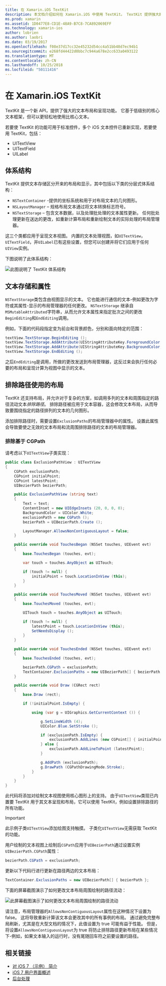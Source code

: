 ```yaml
---
title: 在 Xamarin.iOS TextKit
description: 本文档介绍如何在 Xamarin.iOS 中使用 TextKit。 TextKit 提供强大的文本布局和呈现功能。
ms.prod: xamarin
ms.assetid: 1D0477E8-CD1E-48A9-B7C8-7CA892069EFF
ms.technology: xamarin-ios
author: lobrien
ms.author: laobri
ms.date: 03/19/2017
ms.openlocfilehash: f08e37d17cc32e45232d54cc4a51bb48d7ec94b1
ms.sourcegitcommit: e268fd44422d0bbc7c944a678e2cc633a0493122
ms.translationtype: MT
ms.contentlocale: zh-CN
ms.lasthandoff: 10/25/2018
ms.locfileid: "50111416"
---
```

# <a name="textkit-in-xamarinios"></a>在 Xamarin.iOS TextKit

TextKit 是一个新 API，提供了强大的文本布局和呈现功能。 它基于低级别的核心文本框架，但可以更轻松地使用比核心文本。

若要使 TextKit 的功能可用于标准控件，多个 iOS 文本控件已重新实现，若要使用 TextKit，包括：

-  UITextView
-  UITextField
-  UILabel

## <a name="architecture"></a>体系结构

TextKit 提供文本存储区分开来的布局和显示，其中包括以下类的分层式体系结构：

-  `NSTextContainer` -提供的坐标系统和用于对布局文本的几何图形。
-  `NSLayoutManager` – 规格布局文本通过将文本转换标志符号。 
-  `NSTextStorage` – 包含文本数据，以及处理批处理的文本属性更新。 任何批处理更新在送达的更改，如重新计算布局和重新绘制文本的实际处理的布局管理器。


这三个类都应用于呈现文本视图。 内置的文本处理视图，如`UITextView`， `UITextField`，并`UILabel`已有这些设置，但您可以创建并将它们应用于任何`UIView`实例。

下图说明了此体系结构：

 ![](textkit-images/textkitarch.png "此图说明了 TextKit 体系结构")

## <a name="text-storage-and-attributes"></a>文本存储和属性

`NSTextStorage`类包含由视图显示的文本。 它也能进行通信的文本-例如更改为字符或其属性-显示的布局管理器的任何更改。 `NSTextStorage` 继承自`MSMutableAttributed`字符串，从而允许文本属性来指定批次之间的更改`BeginEditing`和`EndEditing`调用。

例如，下面的代码段指定变为前台和背景颜色，分别和面向特定的范围：

```csharp
textView.TextStorage.BeginEditing ();
textView.TextStorage.AddAttribute(UIStringAttributeKey.ForegroundColor, UIColor.Green, new NSRange(200, 400));
textView.TextStorage.AddAttribute(UIStringAttributeKey.BackgroundColor, UIColor.Black, new NSRange(210, 300));
textView.TextStorage.EndEditing ();
```

之后`EndEditing`是调用，所做的更改发送到布局管理器，这反过来会执行任何必要的布局和呈现计算为视图中显示的文本。

## <a name="layout-with-exclusion-path"></a>排除路径使用的布局

TextKit 还支持布局，并允许对于复杂的方案，如调用多列的文本和周围指定的路径流动文本*排除路径*。 排除路径被应用于文本容器，这会修改文本布局，从而导致要围绕指定的路径排列的文本的几何图形。

添加排除路径时，需要设置`ExclusionPaths`的布局管理器中的属性。 设置此属性会导致要使之无效的文本布局和流周围排除路径的文本的布局管理器。

### <a name="exclusion-based-on-a-cgpath"></a>排除基于 CGPath

请考虑以下`UITextView`子类实现：

```csharp
public class ExclusionPathView : UITextView
{
    CGPath exclusionPath;
    CGPoint initialPoint;
    CGPoint latestPoint;
    UIBezierPath bezierPath;

    public ExclusionPathView (string text)
    {
        Text = text;
        ContentInset = new UIEdgeInsets (20, 0, 0, 0);
        BackgroundColor = UIColor.White;
        exclusionPath = new CGPath ();
        bezierPath = UIBezierPath.Create ();

        LayoutManager.AllowsNonContiguousLayout = false;
    }

    public override void TouchesBegan (NSSet touches, UIEvent evt)
    {
        base.TouchesBegan (touches, evt);

        var touch = touches.AnyObject as UITouch;

        if (touch != null) {
            initialPoint = touch.LocationInView (this);
        }
    }

    public override void TouchesMoved (NSSet touches, UIEvent evt)
    {
        base.TouchesMoved (touches, evt);

        UITouch touch = touches.AnyObject as UITouch;

        if (touch != null) {
            latestPoint = touch.LocationInView (this);
            SetNeedsDisplay ();
        }
    }

    public override void TouchesEnded (NSSet touches, UIEvent evt)
    {
        base.TouchesEnded (touches, evt);

        bezierPath.CGPath = exclusionPath;
        TextContainer.ExclusionPaths = new UIBezierPath[] { bezierPath };
    }

    public override void Draw (CGRect rect)
    {
        base.Draw (rect);

        if (!initialPoint.IsEmpty) {

            using (var g = UIGraphics.GetCurrentContext ()) {

                g.SetLineWidth (4);
                UIColor.Blue.SetStroke ();

                if (exclusionPath.IsEmpty) {
                    exclusionPath.AddLines (new CGPoint[] { initialPoint, latestPoint });
                } else {
                    exclusionPath.AddLineToPoint (latestPoint);
                }

                g.AddPath (exclusionPath);
                g.DrawPath (CGPathDrawingMode.Stroke);
            }
        }
    }
}
```

此代码将添加对绘制文本视图使用核心图形上的支持。 由于`UITextView`类现已内置要 TextKit 用于其文本呈现和布局，它可以使用 TextKit，例如设置排除路径的所有功能。

> [!IMPORTANT]
> 此示例子类`UITextView`添加绘图支持触摸。 子类化`UITextView`无需获取 TextKit 的功能。



用户绘制的文本视图上绘制后`CGPath`应用于`UIBezierPath`通过设置实例`UIBezierPath.CGPath`属性：

```csharp
bezierPath.CGPath = exclusionPath;
```

更新以下代码行进行更新在路径两边的文本布局：

```csharp
TextContainer.ExclusionPaths = new UIBezierPath[] { bezierPath };
```

下面的屏幕截图演示了如何更改文本布局周围绘制的路径流动：

<!-- ![](textkit-images/exclusionpath1.png "This screenshot illustrates how the text layout changes to flow around the drawn path")--> 
![](textkit-images/exclusionpath2.png "此屏幕截图演示了如何更改文本布局周围绘制的路径流动")

请注意，布局管理器的`AllowsNonContiguousLayout`属性在这种情况下设置为 false。 这将导致重新计算该文本会更改其中的所有事例的布局。 通过避免完整布局刷新，尤其是在大型文档的情况下，此值设置为 true 可能有益于性能。 但是，将设置`AllowsNonContiguousLayout`为 true 将防止排除路径更新布局在某些情况下-例如，如果文本输入的运行时，没有尾随回车符之前要设置的路径。


## <a name="related-links"></a>相关链接

- [对 iOS 7 （示例） 简介](https://developer.xamarin.com/samples/monotouch/IntroToiOS7)
- [iOS 7 用户界面概述](~/ios/platform/introduction-to-ios7/ios7-ui.md)
- [后台处理](~/ios/app-fundamentals/backgrounding/index.md)
